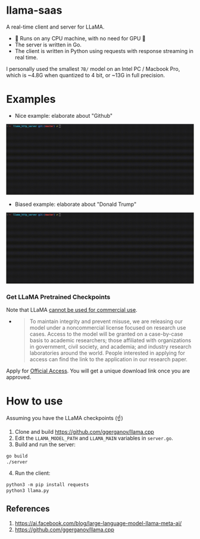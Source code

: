 # llama-saas
A real-time client and server for LLaMA.<br>
- 🚀 Runs on any CPU machine, with no need for GPU 🚀<br>
- The server is written in Go.
- The client is written in Python using requests with response streaming in real time.

I personally used the smallest `7B/` model on an Intel PC / Macbook Pro, which is ~4.8G when quantized to 4 bit, or ~13G in full precision.

# Examples
- Nice example: elaborate about "Github"  
<img src="llama-server-example-1.gif">

- Biased example: elaborate about "Donald Trump"  
<img src="llama-server-example-2.gif">

### Get LLaMA Pretrained Checkpoints
Note that LLaMA <a href="https://ai.facebook.com/blog/large-language-model-llama-meta-ai/">cannot be used for commercial use</a>.
- > To maintain integrity and prevent misuse, we are releasing our model under a noncommercial license focused on research use cases. Access to the model will be granted on a case-by-case basis to academic researchers; those affiliated with organizations in government, civil society, and academia; and industry research laboratories around the world. People interested in applying for access can find the link to the application in our research paper.

Apply for <a href="https://docs.google.com/forms/d/e/1FAIpQLSfqNECQnMkycAp2jP4Z9TFX0cGR4uf7b_fBxjY_OjhJILlKGA/viewform">Official Access</a>. You will get a unique download link once you are approved.
# How to use
Assuming you have the LLaMA checkpoints (☝️)
1. Clone and build https://github.com/ggerganov/llama.cpp
2. Edit the `LLAMA_MODEL_PATH` and `LLAMA_MAIN` variables in `server.go`.
3. Build and run the server: 
```shell
go build
./server
```
4. Run the client:
```shell
python3 -m pip install requests
python3 llama.py
```

## References
1. https://ai.facebook.com/blog/large-language-model-llama-meta-ai/
2. https://github.com/ggerganov/llama.cpp


